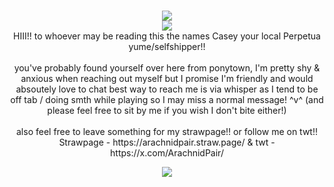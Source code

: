 <p align="center">
<br/>
<img src="https://pouch.jumpshare.com/preview/dTrr2-vOQXWny3KjbcqNqq1SHnJfARXsSivmeBwipAgmbdLQn3pOTV8HeFeMWSmGOULz2vK65XMszq-o739eI8XvWSL9EovTgIoaIEKDIbY"/>
<br/>
<img src="https://images-wixmp-ed30a86b8c4ca887773594c2.wixmp.com/f/57b946d3-87b5-4dc3-9af4-7b8c23022bbc/dccl3rf-fe99107c-9ee8-48c2-99b3-c3fb65284f0c.gif?token=eyJ0eXAiOiJKV1QiLCJhbGciOiJIUzI1NiJ9.eyJzdWIiOiJ1cm46YXBwOjdlMGQxODg5ODIyNjQzNzNhNWYwZDQxNWVhMGQyNmUwIiwiaXNzIjoidXJuOmFwcDo3ZTBkMTg4OTgyMjY0MzczYTVmMGQ0MTVlYTBkMjZlMCIsIm9iaiI6W1t7InBhdGgiOiJcL2ZcLzU3Yjk0NmQzLTg3YjUtNGRjMy05YWY0LTdiOGMyMzAyMmJiY1wvZGNjbDNyZi1mZTk5MTA3Yy05ZWU4LTQ4YzItOTliMy1jM2ZiNjUyODRmMGMuZ2lmIn1dXSwiYXVkIjpbInVybjpzZXJ2aWNlOmZpbGUuZG93bmxvYWQiXX0.04j-zGe3NSnIgtKBVulEhHM-sC3zZyA6mjZ3v-rBgC8"/>
<br/>
HIII!! to whoever may be reading this the names Casey your local Perpetua yume/selfshipper!!
<br/><br/>
you've probably found yourself over here from ponytown, I'm pretty shy & anxious when reaching out myself but I promise I'm friendly and would absoutely love to chat best way to reach me is via whisper as I tend to be off tab / doing smth while playing so I may miss a normal message! ^v^ (and please feel free to sit by me if you wish I don't bite either!)
<br/><br/>
also feel free to leave something for my strawpage!! or follow me on twt!!
<br/>
Strawpage - https://arachnidpair.straw.page/ & twt - https://x.com/ArachnidPair/ 
<br/>
<p align="center">
<img src="https://images-wixmp-ed30a86b8c4ca887773594c2.wixmp.com/f/d6045d55-24ec-48f7-81e8-46a7023520f8/dbrlkc7-2cea7dd6-6ac4-4d8b-a745-e50645dd4366.gif?token=eyJ0eXAiOiJKV1QiLCJhbGciOiJIUzI1NiJ9.eyJzdWIiOiJ1cm46YXBwOjdlMGQxODg5ODIyNjQzNzNhNWYwZDQxNWVhMGQyNmUwIiwiaXNzIjoidXJuOmFwcDo3ZTBkMTg4OTgyMjY0MzczYTVmMGQ0MTVlYTBkMjZlMCIsIm9iaiI6W1t7InBhdGgiOiJcL2ZcL2Q2MDQ1ZDU1LTI0ZWMtNDhmNy04MWU4LTQ2YTcwMjM1MjBmOFwvZGJybGtjNy0yY2VhN2RkNi02YWM0LTRkOGItYTc0NS1lNTA2NDVkZDQzNjYuZ2lmIn1dXSwiYXVkIjpbInVybjpzZXJ2aWNlOmZpbGUuZG93bmxvYWQiXX0.tesUIh0hrO-29Vhui0sq4FtDUq5Ds3rdFlsQPrbMAio"/>
